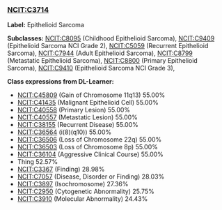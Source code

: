 
### [NCIT:C3714](http://purl.obolibrary.org/obo/NCIT_C3714)
**Label:** Epithelioid Sarcoma

**Subclasses:** [NCIT:C8095](http://purl.obolibrary.org/obo/NCIT_C8095) (Childhood Epithelioid Sarcoma), [NCIT:C9409](http://purl.obolibrary.org/obo/NCIT_C9409) (Epithelioid Sarcoma NCI Grade 2), [NCIT:C5059](http://purl.obolibrary.org/obo/NCIT_C5059) (Recurrent Epithelioid Sarcoma), [NCIT:C7944](http://purl.obolibrary.org/obo/NCIT_C7944) (Adult Epithelioid Sarcoma), [NCIT:C8799](http://purl.obolibrary.org/obo/NCIT_C8799) (Metastatic Epithelioid Sarcoma), [NCIT:C8800](http://purl.obolibrary.org/obo/NCIT_C8800) (Primary Epithelioid Sarcoma), [NCIT:C9410](http://purl.obolibrary.org/obo/NCIT_C9410) (Epithelioid Sarcoma NCI Grade 3), 

**Class expressions from DL-Learner:**

- [NCIT:C45809](http://purl.obolibrary.org/obo/NCIT_C45809) (Gain of Chromosome 11q13) 55.00%
- [NCIT:C41435](http://purl.obolibrary.org/obo/NCIT_C41435) (Malignant Epithelioid Cell) 55.00%
- [NCIT:C40558](http://purl.obolibrary.org/obo/NCIT_C40558) (Primary Lesion) 55.00%
- [NCIT:C40557](http://purl.obolibrary.org/obo/NCIT_C40557) (Metastatic Lesion) 55.00%
- [NCIT:C38155](http://purl.obolibrary.org/obo/NCIT_C38155) (Recurrent Disease) 55.00%
- [NCIT:C36564](http://purl.obolibrary.org/obo/NCIT_C36564) (i(8)(q10)) 55.00%
- [NCIT:C36506](http://purl.obolibrary.org/obo/NCIT_C36506) (Loss of Chromosome 22q) 55.00%
- [NCIT:C36503](http://purl.obolibrary.org/obo/NCIT_C36503) (Loss of Chromosome 8p) 55.00%
- [NCIT:C36104](http://purl.obolibrary.org/obo/NCIT_C36104) (Aggressive Clinical Course) 55.00%
- Thing 52.57%
- [NCIT:C3367](http://purl.obolibrary.org/obo/NCIT_C3367) (Finding) 28.98%
- [NCIT:C7057](http://purl.obolibrary.org/obo/NCIT_C7057) (Disease, Disorder or Finding) 28.03%
- [NCIT:C3897](http://purl.obolibrary.org/obo/NCIT_C3897) (Isochromosome) 27.36%
- [NCIT:C2950](http://purl.obolibrary.org/obo/NCIT_C2950) (Cytogenetic Abnormality) 25.75%
- [NCIT:C3910](http://purl.obolibrary.org/obo/NCIT_C3910) (Molecular Abnormality) 24.43%


